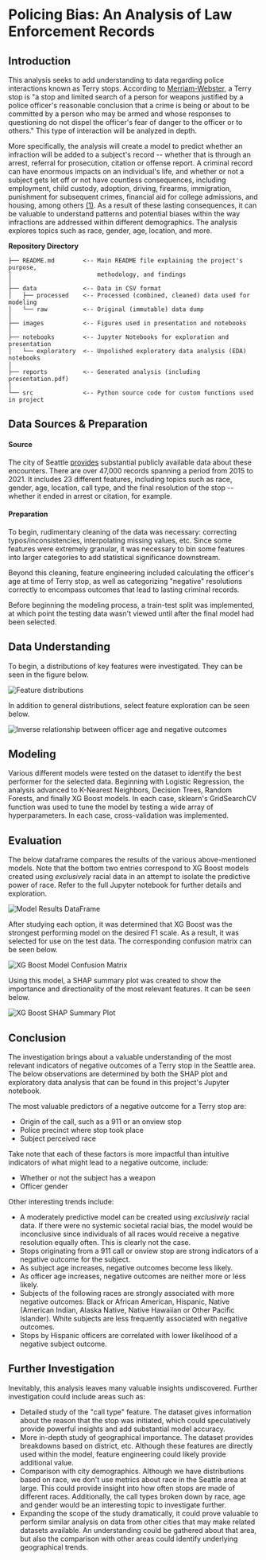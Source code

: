 # Policing Bias: An Analysis of Law Enforcement Records

## Introduction
This analysis seeks to add understanding to data regarding police interactions known as Terry stops. According to [Merriam-Webster](https://www.merriam-webster.com/legal/Terry%20stop), a Terry stop is "a stop and limited search of a person for weapons justified by a police officer's reasonable conclusion that a crime is being or about to be committed by a person who may be armed and whose responses to questioning do not dispel the officer's fear of danger to the officer or to others." This type of interaction will be analyzed in depth.

More specifically, the analysis will create a model to predict whether an infraction will be added to a subject's record -- whether that is through an arrest, referral for prosecution, citation or offense report. A criminal record can have enormous impacts on an individual's life, and whether or not a subject gets let off or not have countless consequences, including employment, child custody, adoption, driving, firearms, immigration, punishment for subsequent crimes, financial aid for college admissions, and housing, among others [(1)](https://www.nealdavislaw.com/criminal-defense-guides/criminal-record-consequences.html). As a result of these lasting consequences, it can be valuable to understand patterns and potential biases within the way infractions are addressed within different demographics. The analysis explores topics such as race, gender, age, location, and more.


**Repository Directory**

```
├── README.md        <-- Main README file explaining the project's purpose,
│                        methodology, and findings
│
├── data             <-- Data in CSV format
│   ├── processed    <-- Processed (combined, cleaned) data used for modeling
│   └── raw          <-- Original (immutable) data dump
│
├── images           <-- Figures used in presentation and notebooks
│
├── notebooks        <-- Jupyter Notebooks for exploration and presentation
│   └── exploratory  <-- Unpolished exploratory data analysis (EDA) notebooks
│
├── reports          <-- Generated analysis (including presentation.pdf)
│
└── src              <-- Python source code for custom functions used in project
```




## Data Sources & Preparation
#### Source
The city of Seattle [provides](https://data.seattle.gov/Public-Safety/Terry-Stops/28ny-9ts8) substantial publicly available data about these encounters. There are over 47,000 records spanning a period from 2015 to 2021. It includes 23 different features, including topics such as race, gender, age, location, call type, and the final resolution of the stop -- whether it ended in arrest or citation, for example.

#### Preparation
To begin, rudimentary cleaning of the data was necessary: correcting typos/inconsistencies, interpolating missing values, etc. Since some features were extremely granular, it was necessary to bin some features into larger categories to add statistical significance downstream.

Beyond this cleaning, feature engineering included calculating the officer's age at time of Terry stop, as well as categorizing "negative" resolutions correctly to encompass outcomes that lead to lasting criminal records.

Before beginning the modeling process, a train-test split was implemented, at which point the testing data wasn't viewed until after the final model had been selected.

## Data Understanding
To begin, a distributions of key features were investigated. They can be seen in the figure below.

![Feature distributions](./images/Data-Distributions.png)

In addition to general distributions, select feature exploration can be seen below.

![Inverse relationship between officer age and negative outcomes](./images/Subject-Age-vs.-Negative-Outcome.png)



## Modeling
Various different models were tested on the dataset to identify the best performer for the selected data. Beginning with Logistic Regression, the analysis advanced to K-Nearest Neighbors, Decision Trees, Random Forests, and finally XG Boost models. In each case, sklearn's GridSearchCV function was used to tune the model by testing a wide array of hyperparameters. In each case, cross-validation was implemented.


## Evaluation
The below dataframe compares the results of the various above-mentioned models. Note that the bottom two entries correspond to XG Boost models created using *exclusively* racial data in an attempt to isolate the predictive power of race. Refer to the full Jupyter notebook for further details and exploration.

![Model Results DataFrame](./images/Results-DF.png)


After studying each option, it was determined that XG Boost was the strongest performing model on the desired F1 scale. As a result, it was selected for use on the test data. The corresponding confusion matrix can be seen below.

![XG Boost Model Confusion Matrix](./images/Final-Model-Confusion-Matrix.png)


Using this model, a SHAP summary plot was created to show the importance and directionality of the most relevant features. It can be seen below.


![XG Boost SHAP Summary Plot](./images/SHAP-Plot-Final-Model.png)



## Conclusion
The investigation brings about a valuable understanding of the most relevant indicators of negative outcomes of a Terry stop in the Seattle area. The below observations are determined by both the SHAP plot and exploratory data analysis that can be found in this project's Jupyter notebook.

The most valuable predictors of a negative outcome for a Terry stop are:
- Origin of the call, such as a 911 or an onview stop
- Police precinct where stop took place
- Subject perceived race

Take note that each of these factors is more impactful than intuitive indicators of what might lead to a negative outcome, include:
- Whether or not the subject has a weapon
- Officer gender


Other interesting trends include:
- A moderately predictive model can be created using *exclusively* racial data. If there were no systemic societal racial bias, the model would be inconclusive since individuals of all races would receive a negative resolution equally often. This is clearly not the case.
- Stops originating from a 911 call or onview stop are strong indicators of a negative outcome for the subject.
- As subject age increases, negative outcomes become less likely.
- As officer age increases, negative outcomes are neither more or less likely.
- Subjects of the following races are strongly associated with more negative outcomes: Black or African American, Hispanic, Native (American Indian, Alaska Native, Native Hawaiian or Other Pacific Islander). White subjects are less frequently associated with negative outcomes.
- Stops by Hispanic officers are correlated with lower likelihood of a negative subject outcome.


## Further Investigation

Inevitably, this analysis leaves many valuable insights undiscovered. Further investigation could include areas such as:

- Detailed study of the "call type" feature. The dataset gives information about the reason that the stop was initiated, which could speculatively provide powerful insights and add substantial model accuracy.
- More in-depth study of geographical importance. The dataset provides breakdowns based on district, etc. Although these features are directly used within the model, feature engineering could likely provide additional value.
- Comparison with city demographics. Although we have distributions based on race, we don't use metrics about race in the Seattle area at large. This could provide insight into how often stops are made of different races. Additionally, the call types broken down by race, age and gender would be an interesting topic to investigate further.
- Expanding the scope of the study dramatically, it could prove valuable to perform similar analysis on data from other cities that may make related datasets available. An understanding could be gathered about that area, but also the comparison with other areas could identify underlying geographical trends.
